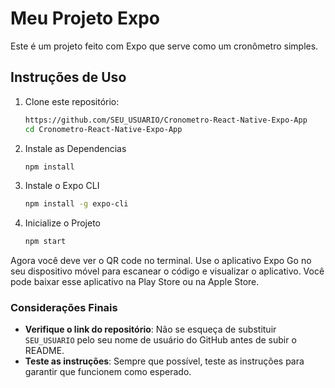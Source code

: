 # Meu Projeto Expo

Este é um projeto feito com Expo que serve como um cronômetro simples.

## Instruções de Uso

1. Clone este repositório:
   ```bash
   https://github.com/SEU_USUARIO/Cronometro-React-Native-Expo-App
   cd Cronometro-React-Native-Expo-App
2. Instale as Dependencias
   ```bash
   npm install
3. Instale o Expo CLI
   ```bash
   npm install -g expo-cli
4. Inicialize o Projeto
   ```bash
   npm start

Agora você deve ver o QR code no terminal. Use o aplicativo Expo Go no seu dispositivo móvel para escanear o código e visualizar o aplicativo. Você pode baixar esse aplicativo na Play Store ou na Apple Store.

### Considerações Finais

- **Verifique o link do repositório**: Não se esqueça de substituir `SEU_USUARIO` pelo seu nome de usuário do GitHub antes de subir o README.
- **Teste as instruções**: Sempre que possível, teste as instruções para garantir que funcionem como esperado.

